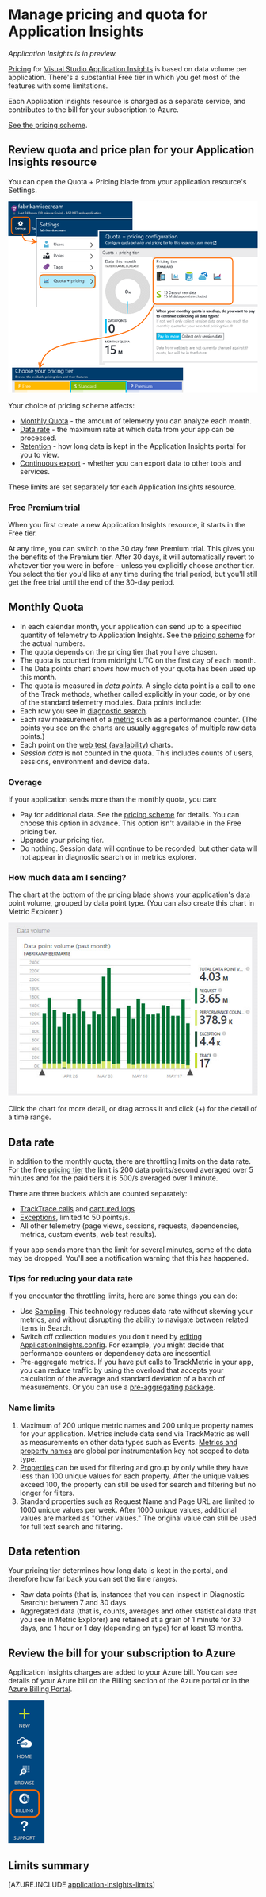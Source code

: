 <properties 
    pageTitle="Manage pricing and quota for Application Insights" 
    description="Choose the price plan you need" 
    services="application-insights" 
    documentationCenter=""
    authors="alancameronwills" 
    manager="douge"/>

<tags 
    ms.service="application-insights" 
    ms.workload="tbd" 
    ms.tgt_pltfrm="ibiza" 
    ms.devlang="na" 
    ms.topic="article" 
    ms.date="11/18/2015" 
    ms.author="awills"/>

# Manage pricing and quota for Application Insights

*Application Insights is in preview.*

[Pricing][pricing] for [Visual Studio Application Insights][start] is based on data volume per application. There's a substantial Free tier in which you get most of the features with some limitations.

Each Application Insights resource is charged as a separate service, and contributes to the bill for your subscription to Azure.

[See the pricing scheme][pricing].

## Review quota and price plan for your Application Insights resource

You can open the Quota + Pricing blade from your application resource's Settings.

![Choose Settings, Quota + pricing.](./media/app-insights-pricing/01-pricing.png)

Your choice of pricing scheme affects:

* [Monthly Quota](#monthly-quota) - the amount of telemetry you can analyze each month.
* [Data rate](#data-rate) - the maximum rate at which data from your app can be processed.
* [Retention](#data-retention) - how long data is kept in  the Application Insights portal for you to view.
* [Continuous export](#continuous-export) - whether you can export data to other tools and services.

These limits are set separately for each Application Insights resource.

### Free Premium trial

When you first create a new Application Insights resource, it starts in the Free tier.

At any time, you can switch to the 30 day free Premium trial. This gives you the benefits of the Premium tier. After 30 days, it will automatically revert to whatever tier you were in before - unless you explicitly choose another tier. You select the tier you'd like at any time during the trial period, but you'll still get the free trial until the end of the 30-day period.


## Monthly Quota

* In each calendar month, your application can send up to a specified quantity of telemetry to Application Insights. See the [pricing scheme][pricing] for the  actual numbers. 
* The quota depends on the pricing tier that you have chosen.
* The quota is counted from midnight UTC on the first day of each month.
* The Data points chart shows how much of your quota has been used up this month.
* The quota is measured in *data points.* A single data point is a call to one of the Track methods, whether called explicitly in your code, or by one of the standard telemetry modules. Data points include:
 * Each row you see in [diagnostic search](app-insights-diagnostic-search.md). 
 * Each raw measurement of a [metric](app-insights-metrics-explorer.md) such as a performance counter. (The points you see on the charts are usually aggregates of multiple raw data points.)
 * Each point on the [web test (availability)](app-insights-monitor-web-app-availability.md) charts. 
* *Session data* is not counted in the quota. This includes counts of users, sessions, environment and device data.


### Overage

If your application sends more than the monthly quota, you can:

* Pay for additional data. See the [pricing scheme][pricing] for details. You can choose this option in advance. This option isn't available in the Free pricing tier.
* Upgrade your pricing tier.
* Do nothing. Session data will continue to be recorded, but other data will not appear in diagnostic search or in metrics explorer.


### How much data am I sending?

The chart at the bottom of the pricing blade shows your application's data point volume, grouped by data point type. (You can also create this chart in Metric Explorer.)

![At the bottom of the pricing blade](./media/app-insights-pricing/03-allocation.png)

Click the chart for more detail, or drag across it and click (+) for the detail of a time range.


## Data rate

In addition to the monthly quota, there are throttling limits on the data rate. For the free [pricing tier][pricing] the limit is 200 data points/second averaged over 5 minutes and for the paid tiers it is 500/s averaged over 1 minute. 

There are three buckets which are counted separately:

* [TrackTrace calls](app-insights-api-custom-events-metrics.md#track-trace) and [captured logs](app-insights-asp-net-trace-logs.md)
* [Exceptions](app-insights-api-custom-events-metrics.md#track-exception), limited to 50 points/s.
* All other telemetry (page views, sessions, requests, dependencies, metrics, custom events, web test results).

If your app sends more than the limit for several minutes, some of the data may be dropped. You'll see a notification warning that this has happened.

### Tips for reducing your data rate

If you encounter the throttling limits, here are some things you can do:

* Use [Sampling](app-insights-sampling.md). This technology reduces data rate without skewing your metrics, and without disrupting the ability to navigate between related items in Search.
* Switch off collection modules you don't need by [editing ApplicationInsights.config](app-insights-configuration-with-applicationinsights-config.md). For example, you might decide that performance counters or dependency data are inessential.
* Pre-aggregate metrics. If you have put calls to TrackMetric in your app, you can reduce traffic by using the overload that accepts your calculation of the average and standard deviation of a batch of measurements. Or you can use a [pre-aggregating package](https://www.myget.org/gallery/applicationinsights-sdk-labs). 


### Name limits

1.  Maximum of 200 unique metric names and 200 unique property names for your application. Metrics include data send via TrackMetric as well as measurements on other  data types such as Events.  [Metrics and property names][api] are global per instrumentation key not scoped to data type.
2.  [Properties][apiproperties] can be used for filtering and group by only while they have less than 100 unique values for each property. After the unique values exceed 100, the property can still be used for search and filtering but no longer for filters.
3.  Standard properties such as Request Name and Page URL are limited to 1000 unique values per week. After 1000 unique values, additional values are marked as "Other values." The original value can still be used for full text search and filtering.

## Data retention

Your pricing tier determines how long data is kept in the portal, and therefore how far back you can set the time ranges.


* Raw data points (that is, instances that you can inspect in Diagnostic Search): between 7 and 30 days.
* Aggregated data (that is, counts, averages and other statistical data that you see in Metric Explorer) are retained at a grain of 1 minute for 30 days, and 1 hour or 1 day (depending on type) for at least 13 months.




## Review the bill for your subscription to Azure

Application Insights charges are added to your Azure bill. You can see details of your Azure bill on the Billing section of the Azure portal or in the [Azure Billing Portal](https://account.windowsazure.com/Subscriptions). 

![On the side menu, choose Billing.](./media/app-insights-pricing/02-billing.png)

## Limits summary

[AZURE.INCLUDE [application-insights-limits](../../includes/application-insights-limits.md)]


<!--Link references-->

[api]: app-insights-api-custom-events-metrics.md
[apiproperties]: app-insights-api-custom-events-metrics.md#properties
[start]: app-insights-overview.md
[pricing]: http://azure.microsoft.com/pricing/details/application-insights/

 
